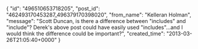  {
   "id": "496510653718205",
   "post_id": "462493170453287_496379170398020",
   "from_name": "Kelleran Holman",
   "message": "Scott Duncan, is there a difference between \"includes\" and \"include\"? Derek's above post could have easily used \"includes\"...and I would think the difference could be important?",
   "created_time": "2013-03-26T21:05:40+0000"
 }
